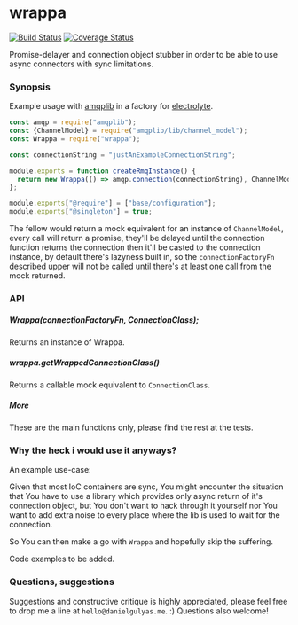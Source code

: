 # wrappa
[![Build Status](https://travis-ci.org/danigulyas/wrappa.svg?branch=master)](https://travis-ci.org/danigulyas/wrappa) [![Coverage Status](https://coveralls.io/repos/github/danigulyas/wrappa/badge.svg?branch=master)](https://coveralls.io/github/danigulyas/wrappa?branch=master)

Promise-delayer and connection object stubber in order to be able to use async connectors with sync limitations.

### Synopsis
Example usage with [amqplib](https://www.npmjs.com/package/amqplib) in a factory for [electrolyte](https://www.npmjs.com/package/electrolyte).

```javascript
const amqp = require("amqplib");
const {ChannelModel} = require("amqplib/lib/channel_model");
const Wrappa = require("wrappa");

const connectionString = "justAnExampleConnectionString";

module.exports = function createRmqInstance() {
  return new Wrappa(() => amqp.connection(connectionString), ChannelModel).getWrappedConnectionClass();
};

module.exports["@require"] = ["base/configuration"];
module.exports["@singleton"] = true;
```

The fellow would return a mock equivalent for an instance of `ChannelModel`, every call will return a promise, they'll be
delayed until the connection function returns the connection then it'll be casted to the connection instance, by default there's lazyness built in, so the `connectionFactoryFn`
described upper will not be called until there's at least one call from the mock returned.


### API

##### Wrappa(connectionFactoryFn, ConnectionClass);

Returns an instance of Wrappa.

##### wrappa.getWrappedConnectionClass()

Returns a callable mock equivalent to `ConnectionClass`.

##### More

These are the main functions only, please find the rest at the tests.
 
### Why the heck i would use it anyways?

An example use-case:

Given that most IoC containers are sync, You might encounter the situation that 
You have to use a library which provides only async return of it's connection object, but You don't want to hack through
it yourself nor You want to add extra noise to every place where the lib is used to wait for the connection.

So You can then make a go with `Wrappa` and hopefully skip the suffering.

Code examples to be added.

### Questions, suggestions

Suggestions and constructive critique is highly appreciated, please feel free to drop me a line at `hello@danielgulyas.me`. :)
Questions also welcome!